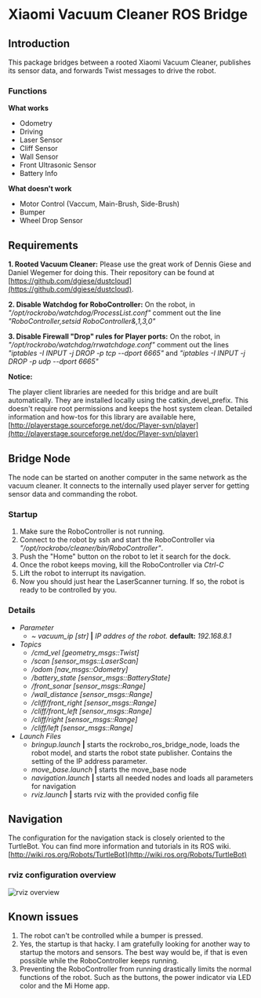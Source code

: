 # Xiaomi Vacuum Cleaner ROS Bridge

## Introduction
This package bridges between a rooted Xiaomi Vacuum Cleaner, publishes its sensor data, and forwards Twist messages to drive the robot.

### Functions
__What works__
- Odometry
- Driving
- Laser Sensor
- Cliff Sensor
- Wall Sensor
- Front Ultrasonic Sensor
- Battery Info

__What doesn't work__
- Motor Control (Vaccum, Main-Brush, Side-Brush) 
- Bumper
- Wheel Drop Sensor

## Requirements
__1. Rooted Vacuum Cleaner:__ Please use the great work of Dennis Giese and Daniel Wegemer for doing this. Their repository can be found at [https://github.com/dgiese/dustcloud](https://github.com/dgiese/dustcloud).

__2. Disable Watchdog for RoboController:__ On the robot, in _"/opt/rockrobo/watchdog/ProcessList.conf"_ comment out the line _"RoboController,setsid RoboController&,1,3,0"_

__3. Disable Firewall "Drop" rules for Player ports:__ On the robot, in _"/opt/rockrobo/watchdog/rrwatchdoge.conf"_ comment out the lines _"iptables -I INPUT -j DROP -p tcp --dport 6665"_ and _"iptables -I INPUT -j DROP -p udp --dport 6665"_

__Notice:__

The player client libraries are needed for this bridge and are built automatically.
They are installed locally using the catkin_devel_prefix. This doesn't require root permissions and keeps the host system clean.
Detailed information and how-tos for this library are available here, [http://playerstage.sourceforge.net/doc/Player-svn/player](http://playerstage.sourceforge.net/doc/Player-svn/player)

## Bridge Node
The node can be started on another computer in the same network as the vacuum cleaner. It connects to the internally used player server for getting sensor data and commanding the robot.

### Startup
1. Make sure the RoboController is not running.
2. Connect to the robot by ssh and start the RoboController via _"/opt/rockrobo/cleaner/bin/RoboController"_.
3. Push the "Home" button on the robot to let it search for the dock.
4. Once the robot keeps moving, kill the RoboController via _Ctrl-C_
5. Lift the robot to interrupt its navigation.
6. Now you should just hear the LaserScanner turning. If so, the robot is ready to be controlled by you.

### Details
* *Parameter*
	* _\~ vacuum\_ip [str]_ __|__ _IP addres of the robot._ __default:__ _192.168.8.1_
* *Topics*
	* _/cmd\_vel [geometry\_msgs::Twist]_
	* _/scan [sensor\_msgs::LaserScan]_
	* _/odom [nav\_msgs::Odometry]_
	* _/battery\_state [sensor\_msgs::BatteryState]_
	* _/front\_sonar [sensor\_msgs::Range]_
	* _/wall\_distance [sensor\_msgs::Range]_
	* _/cliff/front\_right [sensor\_msgs::Range]_
	* _/cliff/front\_left [sensor\_msgs::Range]_
	* _/cliff/right [sensor\_msgs::Range]_
	* _/cliff/left [sensor\_msgs::Range]_
* *Launch Files*
	* _bringup.launch_ __|__ starts the rockrobo_ros_bridge_node, loads the robot model, and starts the robot state publisher. Contains the setting of the IP address parameter.
	* _move_base.launch_ __|__ starts the move_base node
	* _navigation.launch_ __|__ starts all needed nodes and loads all parameters for navigation
	* _rviz.launch_ __|__ starts rviz with the provided config file
	
	
	
## Navigation
The configuration for the navigation stack is closely oriented to the TurtleBot. You can find more information and tutorials in its ROS wiki.
[http://wiki.ros.org/Robots/TurtleBot](http://wiki.ros.org/Robots/TurtleBot)

### rviz configuration overview

![rviz overview](https://raw.githubusercontent.com/arne48/rockrobo_ros_bridge/master/images/rviz_xiaomi.png)

## Known issues
1. The robot can't be controlled while a bumper is pressed.
2. Yes, the startup is that hacky. I am gratefully looking for another way to startup the motors and sensors. The best way would be, if that is even possible while the RoboController keeps running.
3. Preventing the RoboController from running drastically limits the normal functions of the robot. Such as the buttons, the power indicator via LED color and the Mi Home app.
